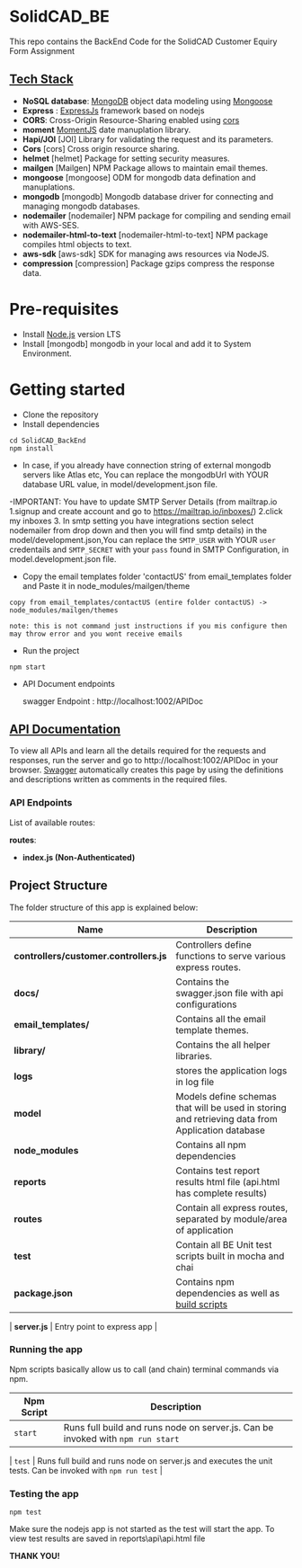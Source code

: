 # SolidCAD_BE
This repo contains the BackEnd Code for the SolidCAD Customer Equiry Form Assignment


## [Tech Stack](#stack)

<!-- FEATURES:START -->
- **NoSQL database**: [MongoDB](https://www.mongodb.com/) object data modeling using [Mongoose](https://mongoosejs.com/)
- **Express** : [ExpressJs](http://expressjs.com/) framework based on nodejs
- **CORS**: Cross-Origin Resource-Sharing enabled using [cors](https://github.com/expressjs/cors)
- **moment** [MomentJS](https://momentjs.com/) date manuplation library.
- **Hapi/JOI** [JOI] Library for validating the request and its parameters.
- **Cors** [cors] Cross origin resource sharing.
- **helmet** [helmet] Package for setting security measures.
- **mailgen** [Mailgen] NPM Package allows to maintain email themes.
- **mongoose** [mongoose] ODM for mongodb data defination and manuplations.
- **mongodb** [mongodb] Mongodb database driver for connecting and managing mongodb databases.
- **nodemailer** [nodemailer] NPM package for compiling and sending email with AWS-SES.
- **nodemailer-html-to-text** [nodemailer-html-to-text] NPM package compiles html objects to text.
- **aws-sdk** [aws-sdk] SDK for managing aws resources via NodeJS.
- **compression** [compression] Package gzips compress the response data.
<!-- FEATURES:END -->

# Pre-requisites
- Install [Node.js](https://nodejs.org/en/) version LTS
- Install [mongodb] mongodb in your local and add it to System Environment.


# Getting started
- Clone the repository
- Install dependencies
```
cd SolidCAD_BackEnd
npm install

```
- In case, if you already have connection string of external mongodb servers like Atlas etc, You can replace the mongodbUrl with YOUR database URL value, in model/development.json file.  

-IMPORTANT: You have to update SMTP Server Details (from mailtrap.io 1.signup and create account and go to https://mailtrap.io/inboxes/) 2.click my inboxes 3. In smtp setting you have integrations section select nodemailer from drop down and then you will find smtp details) in the model/development.json,You can replace the `SMTP_USER` with YOUR `user` credentails and `SMTP_SECRET` with your `pass` found in SMTP Configuration, in model.development.json file.  

- Copy the email templates folder 'contactUS' from email_templates folder and Paste it in node_modules/mailgen/theme
```
copy from email_templates/contactUS (entire folder contactUS) -> node_modules/mailgen/themes

note: this is not command just instructions if you mis configure then may throw error and you wont receive emails
```

- Run the project
```
npm start
```
- API Document endpoints

  swagger Endpoint : http://localhost:1002/APIDoc


## [API Documentation](#api-documentation)

To view all APIs and learn all the details required for the requests and responses, run the server and go to http://localhost:1002/APIDoc in your browser. [Swagger](https://swagger.io/) automatically creates this page by using the definitions and descriptions written as comments in the required files.

### API Endpoints

List of available routes:  
  
**routes**:
- **index.js (Non-Authenticated)**

## Project Structure
The folder structure of this app is explained below:

| Name | Description |
| -------------------------------- | -------------------------------------------------------------------------------------------------|
| **controllers/customer.controllers.js**                   | Controllers define functions to serve various express routes.                                            |
| **docs/**                        | Contains the swagger.json file with api configurations                                            |
| **email_templates/**               | Contains all the email template themes.                                                          |
| **library/**           | Contains the all helper libraries.                                                       |
| **logs**       | stores the application logs in log file|
| **model**       | Models define schemas that will be used in storing and retrieving data from Application database |
| **node_modules**         | Contains all  npm dependencies                                                                   |
| **reports**         | Contains test report results html file (api.html has complete results) |
| **routes**       | Contain all express routes, separated by module/area of application                              |
| **test**       | Contain all BE Unit test scripts built in mocha and chai|
| **package.json**         | Contains npm dependencies as well as [build scripts](#what-if-a-library-isnt-on-definitelytyped) | 

| **server.js**          | Entry point to express app                                                                       |


### Running the app
Npm scripts basically allow us to call (and chain) terminal commands via npm.

| Npm Script | Description  |
| ------------------------- | ------------------------------------------------------------------------------------------------- |
| `start`                   | Runs full build and runs node on  server.js. Can be invoked with `npm run start`                   |

| `test`                   | Runs full build and runs node on  server.js and executes the unit tests. Can be invoked with `npm run test`                   |


### Testing the app

```
npm test
```

Make sure the nodejs app is not started as the test will start the app.
To view test results are saved in reports\api\api.html file


**THANK YOU!**
